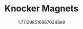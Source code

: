 ---
title: "Knocker Magnets"
date: 1711298516.6870348
image: "img/knocker-magnets.jpeg"
description: "3D Printed and hand painted. Various Sizes"
---